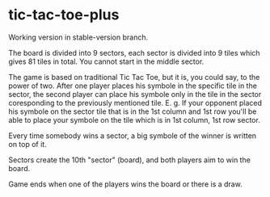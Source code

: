 # tic-tac-toe-plus

Working version in stable-version branch.

The board is divided into 9 sectors, each sector is divided into 9 tiles which gives 81 tiles in total.
You cannot start in the middle sector.

The game is based on traditional Tic Tac Toe, but it is, you could say, to the power of two.
After one player places his symbole in the specific tile in the sector, 
the second player can place his symbole only in the tile in the sector coresponding to the previously mentioned tile.
E. g.
If your opponent placed his symbole on the sector tile that is in the 1st column and 1st row
you'll be able to place your symbole on the tile which is in 1st column, 1st row sector.

Every time somebody wins a sector, a big symbole of the winner is written on top of it.

Sectors create the 10th "sector" (board), and both players aim to win the board.

Game ends when one of the players wins the board or there is a draw.
